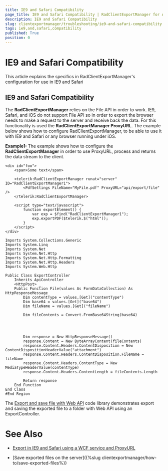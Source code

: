 ```yaml
---
title: IE9 and Safari Compatibility
page_title: IE9 and Safari Compatibility | RadClientExportManager for ASP.NET AJAX Documentation
description: IE9 and Safari Compatibility
slug: clientexportmanager/troubleshooting/ie9-and-safari-compatibility
tags: ie9,and,safari,compatibility
published: True
position: 0
---
```


# IE9 and Safari Compatibility



This article explains the specifics in RadClientExportManager's configuration for use in IE9 and Safari

## IE9 and Safari Compatibility

The **RadClientExportManager** relies on the File API in order to work. IE9, Safari, and iOS do not support File API so in order to export the browser needs to make a request to the server and receive back the data. For this functionality is used the **RadClientExportManager ProxyURL**. The example below shows how to configure RadClientExportManager, to be able to use it with IE9 and Safari or any browser running under iOS.

**Example1:** The example shows how to configure the **RadClientExportManager** in order to use ProxyURL, process and returns the data stream to the client.



````ASPNET
<div id="foo">
	<span>Some text</span>

	<telerik:RadClientExportManager runat="server" ID="RadClientExportManager1">
		<PdfSettings FileName="MyFile.pdf" ProxyURL="api/export/file" />
	</telerik:RadClientExportManager>

	<script type="text/javascript">
		function exportElement() {
			var exp = $find("RadClientExportManager1");
			exp.exportPDF($telerik.$("html"));
		}
	</script>
</div>
````
````VB.NET
Imports System.Collections.Generic
Imports System.Linq
Imports System.Net
Imports System.Net.Http
Imports System.Net.Http.Formatting
Imports System.Net.Http.Headers
Imports System.Web.Http

Public Class ExportController
	Inherits ApiController
	<HttpPost> _
	Public Function File(values As FormDataCollection) As HttpResponseMessage
		Dim contentType = values.[Get]("contentType")
		Dim base64 = values.[Get]("base64")
		Dim fileName = values.[Get]("fileName")

		Dim fileContents = Convert.FromBase64String(base64)




		Dim response = New HttpResponseMessage()
		response.Content = New ByteArrayContent(fileContents)
		response.Content.Headers.ContentDisposition = New ContentDispositionHeaderValue("attachment")
		response.Content.Headers.ContentDisposition.FileName = fileName
		response.Content.Headers.ContentType = New MediaTypeHeaderValue(contentType)
		response.Content.Headers.ContentLength = fileContents.Length

		Return response
	End Function
End Class
#End Region
````

The [Export and save file with Web API](https://www.telerik.com/support/code-library/export-and-save-file-with-web-api) code library demonstrates export and saving the exported file to a folder with Web API using an ExportController. 

# See Also

* [Export in IE9 and Safari using a WCF service and ProxyURL](https://www.telerik.com/support/code-library/ie9-and-safari-compatibility)

* [Save exported files on the server]({%slug clientexportmanager/how-to/save-exported-files%})
